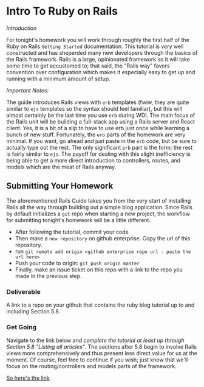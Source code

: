 # Intro To Ruby on Rails

_Introduction_

For tonight's homework you will work through roughly the first half of the Ruby on Rails `Getting Started` documentation.  This tutorial is _very_ well constructed and has sheperded many new developers through the basics of the Rails framework.  Rails is a large, opinionated framework so it will take some time to get accustomed to; that said, the "Rails way" favors convention over configuration which makes it especially easy to get up and running with a minimum amount of setup.

*Important Notes:*

The guide introduces Rails views with `erb` templates (fwiw, they are quite similar to `ejs` templates so the syntax should feel familiar), but this will almost certainly be the last time you use `erb` during WDI.  The main focus of the Rails unit will be building a full-stack app using a Rails server and React client.  Yes, it is a bit of a slip to have to use erb just once while learning a bunch of new stuff.  Fortunately, the `erb` parts of the homework are very minimal.  If you want, go ahead and just paste in the `erb` code, but be sure to actually type out the rest.  The only significant `erb` part is the form; the rest is fairly similar to `ejs`.  The payoff for dealing with this slight inefficiency is being able to get a more direct introduction to controllers, routes, and models which are the meat of Rails anyway.

## Submitting Your Homework

The aforementioned Rails Guide takes you from the very start of installing Rails all the way through building out a simple blog application.  Since Rails by default initializes a `git` repo when starting a new project, the workflow for submitting tonight's homework will be a little different.  
- After following the tutorial, commit your code
- Then make a `new repository` on github enterprise. Copy the url of this repository. 
- run `git remote add origin <github enterprise repo url - paste the url here>`
- Push your code to origin: `git push origin master`
- Finally, make an issue ticket on this repo with a link to the repo you made in the previous step.

### Deliverable

A link to a repo on your github that contains the ruby blog tutorial up to and including Section 5.8

### Get Going

Navigate to the link below and *complete the tutorial at least up through Section 5.8 "Listing all articles"*.  The sections after 5.8 begin to involve Rails views more comprehensively and thus present less direct value for us at the moment.  Of course, feel free to continue if you wish; just know that we'll focus on the routing/controllers and models parts of the framework.

[So here's the link](https://guides.rubyonrails.org/getting_started.html)
